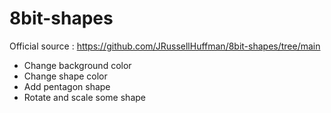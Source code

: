 # 8bit-shapes
Official source : https://github.com/JRussellHuffman/8bit-shapes/tree/main

- Change background color
- Change shape color
- Add pentagon shape
- Rotate and scale some shape


